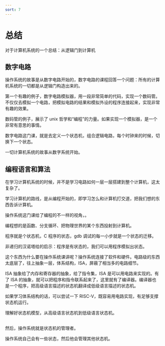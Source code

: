 ```yaml
---
sort: 7
---
```

# 总结


对于计算机系统的一个总结：从逻辑门到计算机


## 数字电路

操作系统的故事是从数字电路开始的，数字电路的课程回答一个问题：所有的计算机系统的一切都是从逻辑门构造出来的。

第一个有趣的例子，数字电路模拟器，用一段非常简单的代码，实现一个数码管。不仅仅去模拟一个电路，把模拟电路的结果和模拟外设的程序连接起来，实现非常有趣的效果。

数码管的例子，展示了 unix 哲学和“编程”的力量。如果实现一个模拟器，是一个非常有意思的事情。

数字电路这门课，就是去定义一个状态机，组合逻辑电路，每个时钟来的时候，切换下一个状态。

一切计算机系统的故事从数字系统开始。

## 编程语言和算法

在学习计算机系统的时候，并不是学习电路如何一层一层搭建到整个计算机，这太复杂了。

学习计算机的路线，是从编程开始的，即学习怎么和计算机打交道，把我们想的东西告诉计算机。

操作系统这门课给了编程的不一样的视角，。

编程想的是函数、分支循环、把物理世界的某个东西投射到计算机。

程序就是个状态机，C 程序的状态，gdb 调试的每一小步就是一个状态的迁移。

非递归的汉诺塔给的启示：程序是有状态的，我们可以用程序模拟出状态。

这个东西为什么要在操作系统课讲呢？操作系统连接了软件和硬件。电路级的东西太底层了，往上抽象一层，体系结构，ISA，屏蔽了相当多的电路细节。

ISA 抽象给了内存和寄存器的抽象，给了指令集，ISA 是可以用电路来实现的。有了 ISA 的抽象，就可以把程序和指令联系起来了，这里就有了编译器。编译器也是一个程序，把高级语言描述的状态机翻译成低级语言描述的状态机。

如果学习体系结构的话，可以尝试一下 RISC-V，既容易用电路实现，有足够支撑状态机运行。

理解好状态机模型，从高级语言状态机到低级语言状态机。

## 

然后，操作系统就是状态机的管理者。

操作系统自己会有一些状态，然后他会管理其他状态机。


